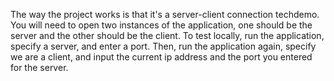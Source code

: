 The way the project works is that it's a server-client connection techdemo. You will need to open two instances of the application, one should be the server and the other should be the client. To test locally, run the application, specify a server, and enter a port. Then, run the application again, specify we are a client, and input the current ip address and the port you entered for the server.